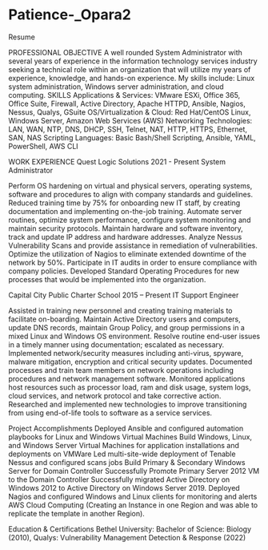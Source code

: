# Patience-_Opara2
Resume
 
PROFESSIONAL OBJECTIVE
A well rounded System Administrator with several years of experience in the information technology services industry seeking a technical role within an organization that will utilize my years of experience, knowledge, and hands-on experience. My skills include: Linux system administration, Windows server administration, and cloud computing.
SKILLS
Applications & Services: VMware ESXi, Office 365, Office Suite, Firewall, Active Directory, Apache HTTPD, Ansible, Nagios, Nessus, Qualys, GSuite
OS/Virtualization & Cloud: Red Hat/CentOS Linux, Windows Server, Amazon Web Services (AWS)
Networking Technologies: LAN, WAN, NTP, DNS, DHCP, SSH, Telnet, NAT, HTTP, HTTPS, Ethernet, SAN, NAS
Scripting Languages: Basic Bash/Shell Scripting, Ansible, YAML, PowerShell, AWS CLI

WORK EXPERIENCE
Quest Logic Solutions				       	     	                                              2021 - Present
System Administrator

Perform OS hardening on virtual and physical servers, operating systems, software and procedures to align with company standards and guidelines.
Reduced training time by 75% for onboarding new IT staff, by creating documentation and implementing on-the-job training.
Automate server routines, optimize system performance, configure system monitoring and maintain security protocols.
Maintain hardware and software inventory, track and update IP address and hardware addresses.
Analyze Nessus Vulnerability Scans and provide assistance in remediation of vulnerabilities.
Optimize the utilization of Nagios to eliminate extended downtime of the network by 50%.
Participate in IT audits in order to ensure compliance with company policies. 
Developed Standard Operating Procedures for new processes that would be implemented into the organization.

Capital City Public Charter School 							  2015 – Present 
IT Support Engineer 

Assisted in training new personnel and creating training materials to facilitate on-boarding.
Maintain Active Directory users and computers, update DNS records, maintain Group Policy, and group permissions in a mixed Linux and Windows OS environment.
Resolve routine end-user issues in a timely manner using documentation; escalated as necessary.
Implemented network/security measures including anti-virus, spyware, malware mitigation, encryption and critical security updates.
Documented processes and train team members on network operations including procedures and network management software.
Monitored applications host resources such as processor load, ram and disk usage, system logs, cloud services, and network protocol and take corrective action.
Researched and implemented new technologies to improve transitioning from using end-of-life tools to software as a service services. 

Project Accomplishments
Deployed Ansible and configured automation playbooks for Linux and Windows Virtual Machines
Build Windows, Linux, and Windows Server Virtual Machines for application installations and deployments on VMWare
Led multi-site-wide deployment of Tenable Nessus and configured scans jobs
Build Primary & Secondary Windows Server for Domain Controller 
Successfully Promote Primary Server 2012 VM to the Domain Controller
Successfully migrated Active Directory on Windows 2012 to Active Directory on Windows Server 2019.
Deployed Nagios and configured Windows and Linux clients for monitoring and alerts
AWS Cloud Computing (Creating an Instance in one Region and was able to replicate the template in another Region). 

Education & Certifications
Bethel University: Bachelor of Science: Biology (2010), 
Qualys: Vulnerability Management Detection & Response (2022)

				 




